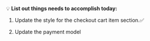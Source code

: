 💡 **List out things needs to accomplish today:**

1. Update the style for the checkout cart item section.✅

2. Update the payment model
